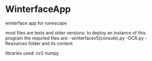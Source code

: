 # WinterfaceApp
 winterface app for runescape
 
 
 
 most files are tests and older versions:
 to deploy an instance of this program the requried files are:
 -winterfacev5(console).py
 -OCR.py
 -Resources folder and its content
 
 
 
 libraries used:
 cv2
 numpy
 
 
